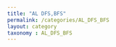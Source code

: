 ```yaml
---
title: "AL DFS,BFS"
permalink: /categories/AL_DFS_BFS
layout: category
taxonomy : AL_DFS_BFS
---
```

